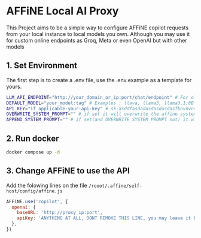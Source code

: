 # AFFiNE Local AI Proxy

This Project aims to be a simple way to configure AFFiNE copilot requests from your local instance to local models you own. Although you may use it for custom online endpoints as Groq, Meta or even OpenAI but with other models

## 1. Set Environment

The first step is to create a .env file, use the .env.example as a template for yours.

```bash
LLM_API_ENDPOINT="http://your_domain_or_ip:port/chat/endpoint" # For ollama http://ip:11434/v1/chat/completions
DEFAULT_MODEL="your_model:tag" # Examples : llava, llama3, llama3.1:8B
API_KEY="if_applicable-your-api-key" # sk-asddfasdadasdasdasdasfbnvnvnserfsdgjnmvlrwjmasfvjnscmasdfjmasdfnasdcjmascnm for OpenAI, none for ollama default config
OVERWRITE_SYSTEM_PROMPT="" # if set it will overwrite the affine system prompt
APPEND_SYSTEM_PROMPT="" # if set(and OVERWRITE_SYSTEM_PROMPT not) it will append to the affine system prompt
```

## 2. Run docker

```bash
docker compose up -d
```

## 3. Change AFFiNE to use the API

Add the folowing lines on the file `/rooot/.affine/self-host/config/affine.js`

```js
AFFiNE.use('copilot', {
  openai: {
    baseURL: 'http://proxy_ip:port',
    apiKey: 'ANYTHING AT ALL, DONT REMOVE THIS LINE, you may leave it blank though', 
  },
})
```